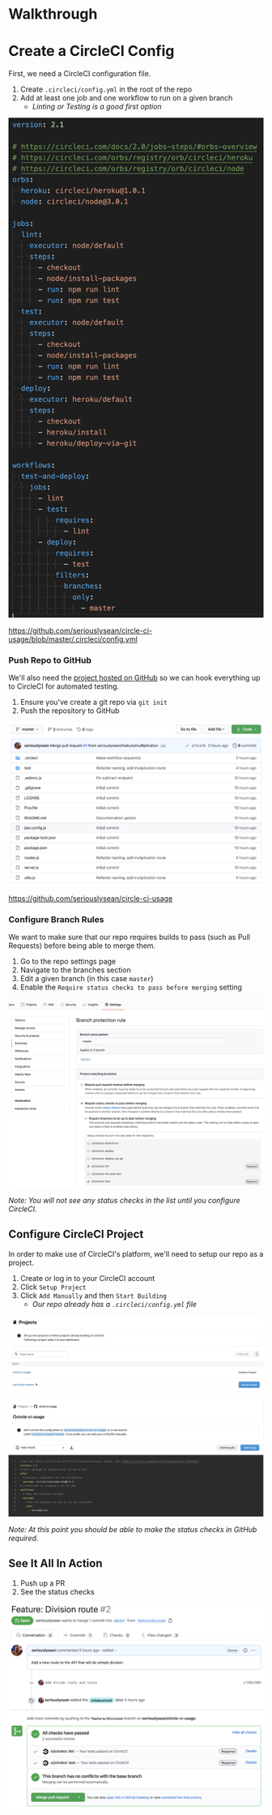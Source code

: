 # Walkthrough

# Create a CircleCI Config

First, we need a CircleCI configuration file.

1. Create `.circleci/config.yml` in the root of the repo
2. Add at least one job and one workflow to run on a given branch
    - _Linting or Testing is a good first option_

![Circle CI Config](./images/circle-ci-config.png)

https://github.com/seriouslysean/circle-ci-usage/blob/master/.circleci/config.yml

### Push Repo to GitHub

We'll also need the [project hosted on GitHub](https://github.com/seriouslysean/circle-ci-usage) so we can hook everything up to CircleCI for automated testing.

1. Ensure you've create a git repo via `git init`
2. Push the repository to GitHub

![GitHub Repository](./images/github-repo.png)

https://github.com/seriouslysean/circle-ci-usage

### Configure Branch Rules

We want to make sure that our repo requires builds to pass (such as Pull Requests) before being able to merge them.

1. Go to the repo settings page
2. Navigate to the branches section
3. Edit a given branch (in this case `master`)
4. Enable the `Require status checks to pass before merging` setting

![GitHub Branch Rules](./images/github-branch-rules.png)

_Note: You will not see any status checks in the list until you configure CircleCI._

## Configure CircleCI Project

In order to make use of CircleCI's platform, we'll need to setup our repo as a project.

1. Create or log in to your CircleCI account
2. Click `Setup Project`
3. Click `Add Manually` and then `Start Building`
    - _Our repo already has a `.circleci/config.yml` file_

![Projects List](./images/circle-ci-projects.png)

![Configure Project](./images/circle-ci-setup.png)

_Note: At this point you should be able to make the status checks in GitHub required._

## See It All In Action

1. Push up a PR
2. See the status checks

![GitHub Status Checks](./images/github-status-checks.png)
